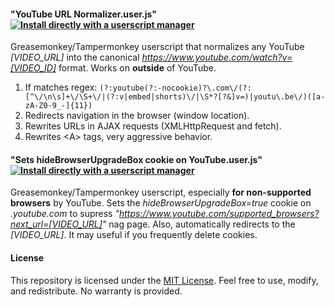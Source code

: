 #### "YouTube URL Normalizer.user.js" [![Install directly with a userscript manager](https://img.shields.io/badge/install-userscript-brightgreen)](https://github.com/oshirinap/myuserscripts/raw/main/YouTube%20URL%20Normalizer.user.js)
 Greasemonkey/Tampermonkey userscript that normalizes any YouTube _[VIDEO_URL]_ into the canonical _https://www.youtube.com/watch?v=[VIDEO_ID]_ format. Works on **outside** of YouTube.
 1. If matches regex: `(?:youtube(?:-nocookie)?\.com\/(?:[^\/\n\s]+\/\S+\/|(?:v|embed|shorts)\/|\S*?[?&]v=)|youtu\.be\/)([a-zA-Z0-9_-]{11})`
 2. Redirects navigation in the browser (window location).
 3. Rewrites URLs in AJAX requests (XMLHttpRequest and fetch).
 4. Rewrites \<A\> tags, very aggressive behavior.
#### "Sets hideBrowserUpgradeBox cookie on YouTube.user.js" [![Install directly with a userscript manager](https://img.shields.io/badge/install-userscript-brightgreen)](https://github.com/oshirinap/myuserscripts/raw/main/Sets%20hideBrowserUpgradeBox%20cookie%20on%20YouTube.user.js)
 Greasemonkey/Tampermonkey userscript, especially **for non-supported browsers** by YouTube. Sets the _hideBrowserUpgradeBox=true_ cookie on _.youtube.com_ to supress 
_"https://www.youtube.com/supported_browsers?next_url=[VIDEO_URL]"_ nag page.
 Also, automatically redirects to the _[VIDEO_URL]_. It may useful if you frequently delete cookies.
#### License
This repository is licensed under the [MIT License](LICENSE).
Feel free to use, modify, and redistribute. No warranty is provided.
